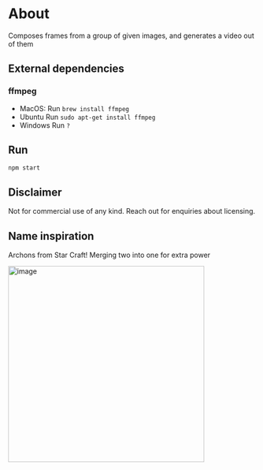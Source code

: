 # About

Composes frames from a group of given images, and generates a video out of them

## External dependencies

### ffmpeg

- MacOS:
  Run `brew install ffmpeg`
- Ubuntu
  Run `sudo apt-get install ffmpeg`
- Windows
  Run `?`

## Run

```
npm start
```

## Disclaimer

Not for commercial use of any kind. Reach out for enquiries about licensing.

## Name inspiration

Archons from Star Craft! Merging two into one for extra power

<img width="398" alt="image" src="https://static.wikia.nocookie.net/starcraft/images/a/a1/Archon_SCR_HeadAnim.gif/revision/latest/scale-to-width-down/224?cb=20170728135257">
